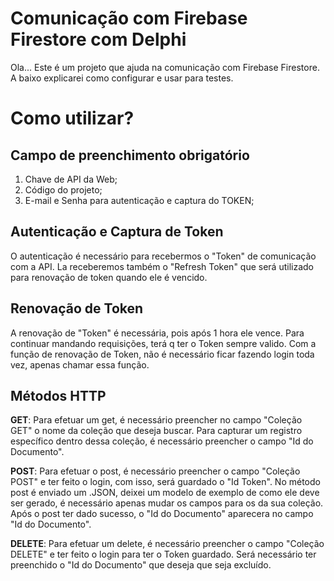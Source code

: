 # Comunicação com Firebase Firestore com Delphi

Ola... Este é um projeto que ajuda na comunicação com Firebase Firestore.
A baixo explicarei como configurar e usar para testes.


# Como utilizar?

## Campo de preenchimento obrigatório

 1. Chave de API da Web;
 2. Código do projeto;
 3. E-mail e Senha para autenticação e captura do TOKEN;

## Autenticação e Captura de Token
O autenticação é necessário para recebermos o "Token" de comunicação com a API. La receberemos também o "Refresh Token" que será utilizado para renovação de token quando ele é vencido.

## Renovação de Token
A renovação de "Token" é necessária, pois após 1 hora ele vence. Para continuar mandando requisições, terá q ter o Token sempre valido.
Com a função de renovação de Token, não é necessário ficar fazendo login toda vez, apenas chamar essa função.

## Métodos HTTP

**GET**: Para efetuar um get, é necessário preencher no campo "Coleção GET" o nome da coleção que deseja buscar. 
Para capturar um registro específico dentro dessa coleção, é necessário preencher o campo "Id do Documento".

**POST**: Para efetuar o post, é necessário preencher o campo "Coleção POST" e ter feito o login, com isso, será guardado o "Id Token".
No método post é enviado um .JSON, deixei um modelo de exemplo de como ele deve ser gerado, é necessário apenas mudar os campos para os da sua coleção.
Após o post ter dado sucesso, o "Id do Documento" aparecera no campo "Id do Documento".

**DELETE**: Para efetuar um delete, é necessário preencher o campo "Coleção DELETE" e ter feito o login para ter o Token guardado. Será necessário ter preenchido o "Id do Documento" que deseja que seja excluído.

